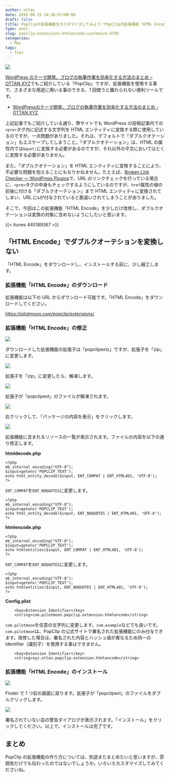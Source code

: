```yaml
---
author: ottan
date: 2016-08-15 14:38:57+00:00
draft: false
title: PopClipの拡張機能をカスタマイズしてみよう！PopClipの拡張機能「HTML Encode」でダブルクオーテションを変換しないようにする
type: post
slug: popclip-extensions-htmlencode-customize-4750
categories:
  - Mac
tags:
  - Tips
---
```


![](/uploads/2016/08/160815-57b1cdb6742b8.png)

[WordPress のテーマ開発、ブログの執筆作業を効率化する方法のまとめ – OTTAN.XYZ](/posts/2014/12/efficiency-blog-736/)でもご紹介している「PopClip」ですが、拡張機能を使用する事で、さまざまな用途に用いる事のできる、1 回使うと離れられない便利ツールです。

* [WordPressのテーマ開発、ブログの執筆作業を効率化する方法のまとめ - OTTAN.XYZ](/posts/2014/12/efficiency-blog-736/)

上記記事でもご紹介している通り、弊サイトでも WordPress の投稿記事内での`<pre>`タグ内に記述する文字列を HTML エンティティに変換する際に使用しているのですが、一点問題がありました。それは、デフォルトで「ダブルクオテーション」もエスケープしてしまうこと。「ダブルクオテーション」は、HTML の属性内では`&quot;`に変換する必要があるのですが、それ以外の平文においてはとくに変換する必要がありません。

また、「ダブルクオテーション」を HTML エンティティに変換することにより、不必要な問題を抱えることにもなりかねません。たとえば、[Broken Link Checker — WordPress Plugins](https://ja.wordpress.org/plugins/broken-link-checker/)で、URL のリンクチェックを行っている場合に、`<pre>`タグの中身もチェックするようにしているのですが、`href`属性の値の前後に付ける「ダブルクオーテション」まで HTML エンティティに変換されてしまい、URL に`&`が付与されていると勘違いされてしまうことがありました。

そこで、今回はこの拡張機能「HTML Encode」を少しだけ改修し、ダブルクオテーションは変換の対象に含めないようにしたいと思います。

{{< itunes 445189367 >}}

## 「HTML Encode」でダブルクオーテションを変換しない

「HTML Encode」をダウンロードし、インストールする前に、少し細工します。

### 拡張機能「HTML Encode」のダウンロード

拡張機能は以下の URL からダウンロード可能です。「HTML Encode」をダウンロードしてください。

https://pilotmoon.com/popclip/extensions/

### 拡張機能「HTML Encode」の修正

![](/uploads/2016/08/160815-57b1d241f15bd.png)

ダウンロードした拡張機能の拡張子は「popclipextz」ですが、拡張子を「zip」に変更します。

![](/uploads/2016/08/160815-57b1d24961951.png)

拡張子を「zip」に変更したら、解凍します。

![](/uploads/2016/08/160815-57b1d24fc6305.png)

拡張子が「popclipext」のファイルが解凍されます。

![](/uploads/2016/08/160815-57b1d25a4d20a.png)

右クリックして、「パッケージの内容を表示」をクリックします。

![](/uploads/2016/08/160815-57b1d26341315.png)

拡張機能に含まれるリソースの一覧が表示されます。ファイルの内容を以下の通り修正します。

**htmldecode.php**

    <?php
    mb_internal_encoding("UTF-8");
    $input=getenv('POPCLIP_TEXT');
    echo html_entity_decode($input, ENT_COMPAT | ENT_HTML401, 'UTF-8');
    ?>

`ENT_COMPAT`を`ENT_NOQUOTES`に変更します。

    <?php
    mb_internal_encoding("UTF-8");
    $input=getenv('POPCLIP_TEXT');
    echo html_entity_decode($input, ENT_NOQUOTES | ENT_HTML401, 'UTF-8');
    ?>

**htmlencode.php**

    <?php
    mb_internal_encoding("UTF-8");
    $input=getenv('POPCLIP_TEXT');
    echo htmlentities($input, ENT_COMPAT | ENT_HTML401, 'UTF-8');
    ?>

`ENT_COMPAT`を`ENT_NOQUOTES`に変更します。

    <?php
    mb_internal_encoding("UTF-8");
    $input=getenv('POPCLIP_TEXT');
    echo htmlentities($input, ENT_NOQUOTES | ENT_HTML401, 'UTF-8');
    ?>

**Config.plist**

    	<key>Extension Identifier</key>
    	<string>com.pilotmoon.popclip.extension.htmlencode</string>

`com.pilotmoon`を任意の文字列に変更します。`com.example`などでも良いです。`com.pilotmoon`は、PopClip の公式サイトで署名された拡張機能にのみ付与できます。改修した場合は、署名された内容とハッシュ値が異なるため同一の Identifier（識別子）を使用する事はできません。

    	<key>Extension Identifier</key>
    	<string>xyz.ottan.popclip.extension.htmlencode</string>

### 拡張機能「HTML Encode」のインストール

![](/uploads/2016/08/160815-57b1d27948961.png)

Finder で 1 つ前の画面に戻ります。拡張子が「popclipext」のファイルをダブルクリックします。

![](/uploads/2016/08/160815-57b1d28351e4b.png)

署名されていない旨の警告ダイアログが表示されます。「インストール」をクリックしてください。以上で、インストールは完了です。

## まとめ

PopClip の拡張機能の作り方については、別途またまとめたいと思いますが、雰囲気だけでも伝わったのではないでしょうか。いろいろカスタマイズしてみてくださいね。
